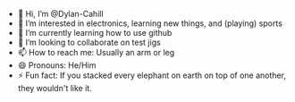 - 👋 Hi, I’m @Dylan-Cahill
- 👀 I’m interested in electronics, learning new things, and (playing) sports
- 🌱 I’m currently learning how to use github
- 💞️ I’m looking to collaborate on test jigs
- 📫 How to reach me: Usually an arm or leg
- 😄 Pronouns: He/Him
- ⚡ Fun fact: If you stacked every elephant on earth on top of one another, they wouldn't like it.

<!---
Dylan-Cahill/Dylan-Cahill is a ✨ special ✨ repository because its `README.md` (this file) appears on your GitHub profile.
You can click the Preview link to take a look at your changes.
--->
